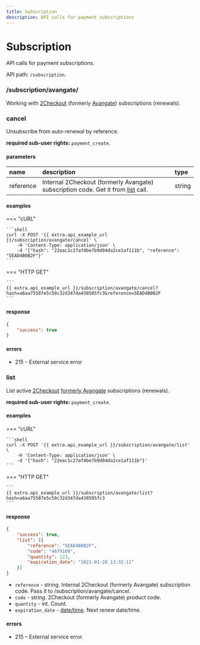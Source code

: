 ```yaml
---
title: Subscription
description: API calls for payment subscriptions
---
```


# Subscription

API calls for payment subscriptions.

API path: `/subscription`.

### /subscription/avangate/

Working with [2Checkout](https://www.2checkout.com) (formerly [Avangate](http://www.avangate.com)) subscriptions (renewals).

### cancel

Unsubscribe from auto-renewal by reference.

**required sub-user rights:** `payment_create`.

#### parameters

| name | description | type|
| :------ | :------ | :-----|
| reference | Internal 2Checkout (formerly Avangate) subscription code. Get it from [list](#list) call. | string |

#### examples

=== "cURL"

    ```shell
    curl -X POST '{{ extra.api_example_url }}/subscription/avangate/cancel' \
        -H 'Content-Type: application/json' \ 
        -d '{"hash": "22eac1c27af4be7b9d04da2ce1af111b", "reference": "5EAD4B0B2F"}'
    ```

=== "HTTP GET"

    ```
    {{ extra.api_example_url }}/subscription/avangate/cancel?hash=a6aa75587e5c59c32d347da438505fc3&reference=5EAD4B0B2F
    ```

#### response

```json
{
    "success": true
}
```

#### errors

*   215 – External service error

### list

List active [2Checkout](https://www.2checkout.com) [formerly Avangate](http://www.avangate.com) subscriptions (renewals).

**required sub-user rights:** `payment_create`.

#### examples

=== "cURL"

    ```shell
    curl -X POST '{{ extra.api_example_url }}/subscription/avangate/list' \
        -H 'Content-Type: application/json' \ 
        -d '{"hash": "22eac1c27af4be7b9d04da2ce1af111b"}'
    ```

=== "HTTP GET"

    ```
    {{ extra.api_example_url }}/subscription/avangate/list?hash=a6aa75587e5c59c32d347da438505fc3
    ```

#### response

```json
{
    "success": true,
    "list": [{
        "reference": "5EAD4B0B2F",
        "code": "4679109",
        "quantity": 123,
        "expiration_date": "2021-01-28 13:32:11"
    }]
}
```

* `reference` - string. Internal 2Checkout (formerly Avangate) subscription code. Pass it to /subscription/avangate/cancel.
* `code` - string. 2Checkout (formerly Avangate) product code.
* `quantity` - int. Count.
* `expiration_date` - [date/time](../../getting-started.md#data-types). Next renew date/time.

#### errors

 * 215 – External service error.
